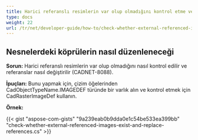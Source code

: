 ```yaml
---
title: Harici referanslı resimlerin var olup olmadığını kontrol etme ve referansları değiştirme
type: docs
weight: 22
url: /tr/net/developer-guide/how-to/check-whether-external-referenced-images-exist-and-replace-references/
---
```


## **Nesnelerdeki köprülerin nasıl düzenleneceği**

**Sorun:** Harici referanslı resimlerin var olup olmadığını nasıl kontrol edilir ve referanslar nasıl değiştirilir (CADNET-8088).

**İpuçları:** Bunu yapmak için, çizim öğelerinden CadObjectTypeName.IMAGEDEF türünde bir varlık alın ve kontrol etmek için CadRasterImageDef kullanın.

**Örnek:**

{{< gist "aspose-com-gists" "9a239eab0b9dda0e1c54be533ea399bb" "check-whether-external-referenced-images-exist-and-replace-references.cs" >}}
